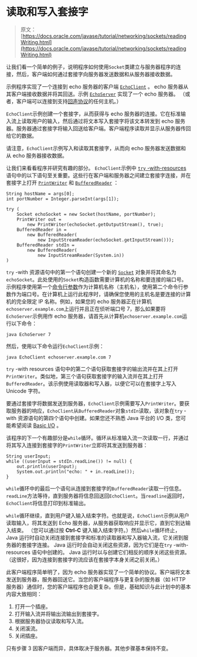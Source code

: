# 读取和写入套接字

> 原文： [https://docs.oracle.com/javase/tutorial/networking/sockets/readingWriting.html](https://docs.oracle.com/javase/tutorial/networking/sockets/readingWriting.html)

让我们看一个简单的例子，说明程序如何使用`Socket`类建立与服务器程序的连接，然后，客户端如何通过套接字向服务器发送数据和从服务器接收数据。

示例程序实现了一个连接到 echo 服务器的客户端 [`EchoClient`](examples/EchoClient.java) 。 echo 服务器从其客户端接收数据并将其回送。示例 [`EchoServer`](examples/EchoServer.java) 实现了一个 echo 服务器。 （或者，客户端可以连接到支持[回声协议](http://tools.ietf.org/html/rfc862)的任何主机。）

`EchoClient`示例创建一个套接字，从而获得与 echo 服务器的连接。它在标准输入流上读取用户的输入，然后通过将文本写入套接字将该文本转发到 echo 服务器。服务器通过套接字将输入回送给客户端。客户端程序读取并显示从服务器传回给它的数据。

请注意，`EchoClient`示例写入和读取其套接字，从而向 echo 服务器发送数据和从 echo 服务器接收数据。

让我们来看看程序并研究有趣的部分。 `EchoClient`示例中 [`try` -with-resources](../../essential/exceptions/tryResourceClose.html) 语句中的以下语句至关重要。这些行在客户端和服务器之间建立套接字连接，并在套接字上打开 [`PrintWriter`](https://docs.oracle.com/javase/8/docs/api/java/io/PrintWriter.html) 和 [`BufferedReader`](https://docs.oracle.com/javase/8/docs/api/java/io/BufferedReader.html) ：

```
String hostName = args[0];
int portNumber = Integer.parseInt(args[1]);

try (
    Socket echoSocket = new Socket(hostName, portNumber);
    PrintWriter out =
        new PrintWriter(echoSocket.getOutputStream(), true);
    BufferedReader in =
        new BufferedReader(
            new InputStreamReader(echoSocket.getInputStream()));
    BufferedReader stdIn =
        new BufferedReader(
            new InputStreamReader(System.in))
)

```

`try` -with 资源语句中的第一个语句创建一个新的 [`Socket`](https://docs.oracle.com/javase/8/docs/api/java/net/Socket.html) 对象并将其命名为`echoSocket`。此处使用的`Socket`构造函数需要计算机的名称和要连接的端口号。示例程序使用第一个[命令行参数](../../essential/environment/cmdLineArgs.html)作为计算机名称（主机名），使用第二个命令行参数作为端口号。在计算机上运行此程序时，请确保您使用的主机名是要连接的计算机的完全限定 IP 名称。例如，如果您的 echo 服务器正在计算机`echoserver.example.com`上运行并且正在侦听端口号 7，那么如果要将`EchoServer`示例用作 echo 服务器，请首先从计算机`echoserver.example.com`运行以下命令：

```
java EchoServer 7

```

然后，使用以下命令运行`EchoClient`示例：

```
java EchoClient echoserver.example.com 7

```

`try` -with resources 语句中的第二个语句获取套接字的输出流并在其上打开`PrintWriter`。类似地，第三个语句获取套接字的输入流并在其上打开`BufferedReader`。该示例使用读取器和写入器，以便它可以在套接字上写入 Unicode 字符。

要通过套接字将数据发送到服务器，`EchoClient`示例需要写入`PrintWriter`。要获取服务器的响应，`EchoClient`从`BufferedReader`对象`stdIn`读取，该对象在`try` -with 资源语句的第四个语句中创建。如果您还不熟悉 Java 平台的 I/O 类，您可能希望阅读 [Basic I/O](../../essential/io/index.html) 。

该程序的下一个有趣部分是`while`循环。循环从标准输入流一次读取一行，并通过将其写入连接到套接字的`PrintWriter`立即将其发送到服务器：

```
String userInput;
while ((userInput = stdIn.readLine()) != null) {
    out.println(userInput);
    System.out.println("echo: " + in.readLine());
}

```

`while`循环中的最后一个语句从连接到套接字的`BufferedReader`读取一行信息。 `readLine`方法等待，直到服务器将信息回送回`EchoClient`。当`readline`返回时，`EchoClient`将信息打印到标准输出。

`while`循环继续，直到用户键入输入结束字符。也就是说，`EchoClient`示例从用户读取输入，将其发送到 Echo 服务器，从服务器获取响应并显示它，直到它到达输入结束。 （您可以通过按 **Ctrl-C** 键入输入结束字符。）然后`while`循环终止，Java 运行时自动关闭连接到套接字和标准的读取器和写入器输入流，它关闭到服务器的套接字连接。 Java 运行时会自动关闭这些资源，因为它们是在`try` -with-resources 语句中创建的。 Java 运行时以与创建它们相反的顺序关闭这些资源。 （这很好，因为连接到套接字的流应该在套接字本身关闭之前关闭。）

此客户端程序简单明了，因为 echo 服务器实现了一个简单的协议。客户端将文本发送到服务器，服务器回送它。当您的客户端程序与更复杂的服务器（如 HTTP 服务器）通信时，您的客户端程序也会更复杂。但是，基础知识与此计划中的基本内容大致相同：

1.  打开一个插座。
2.  打开输入流并将输出流输出到套接字。
3.  根据服务器协议读取和写入流。
4.  关闭溪流。
5.  关闭插座。

只有步骤 3 因客户端而异，具体取决于服务器。其他步骤基本保持不变。
